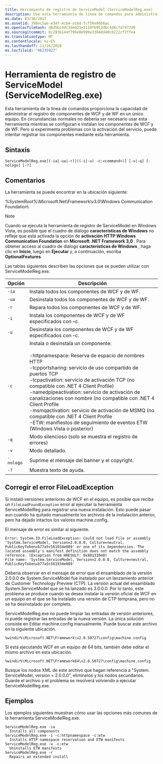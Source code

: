 ```yaml
---
title: Herramienta de registro de ServiceModel (ServiceModelReg.exe)
description: Use esta herramienta de línea de comandos para administrar el registro de componentes de WCF y WF en un único equipo si tiene problemas con la activación del servicio.
ms.date: 03/30/2017
ms.assetid: 396ec5ae-e34f-4c64-a164-fcf50e86b6ac
ms.openlocfilehash: d8d5bc4dc3de021e2110fb953dbc4d6c7d7972d0
ms.sourcegitcommit: bc293b14af795e0e999e3304dd40c0222cf2ffe4
ms.translationtype: MT
ms.contentlocale: es-ES
ms.lasthandoff: 11/26/2020
ms.locfileid: "96235927"
---
```

# <a name="servicemodel-registration-tool-servicemodelregexe"></a>Herramienta de registro de ServiceModel (ServiceModelReg.exe)

Esta herramienta de la línea de comandos proporciona la capacidad de administrar el registro de componentes de WCF y de WF en un único equipo. En circunstancias normales no debería ser necesario usar esta herramienta mientras se configuran e instalan los componentes de WCF y de WF. Pero si experimenta problemas con la activación del servicio, puede intentar registrar los componentes mediante esta herramienta.  
  
## <a name="syntax"></a>Sintaxis  
  
```console  
ServiceModelReg.exe[(-ia|-ua|-r)|((-i|-u) -c:<command>)] [-v|-q] [-nologo] [-?]  
```  
  
## <a name="remarks"></a>Comentarios  

 La herramienta se puede encontrar en la ubicación siguiente:  
  
 %SystemRoot%\Microsoft.Net\Framework\v3.0\Windows Communication Foundation\  
  
> [!NOTE]
> Cuando se ejecuta la herramienta de registro de ServiceModel en Windows Vista, es posible que el cuadro de diálogo **características de Windows** no refleje que está activada la opción de **activación HTTP Windows Communication Foundation** en **Microsoft .NET Framework 3,0** . Para obtener acceso al cuadro de diálogo **características de Windows** , haga clic en **Inicio**, luego en **Ejecutar** y, a continuación, escriba **OptionalFeatures**.  
  
 Las tablas siguientes describen las opciones que se pueden utilizar con ServiceModelReg.exe.  
  
|Opción|Descripción|  
|------------|-----------------|  
|`-ia`|Instala todos los componentes de WCF y de WF.|  
|`-ua`|Desinstala todos los componentes de WCF y de WF.|  
|`-r`|Repara todos los componentes de WCF y de WF.|  
|`-i`|Instala los componentes de WCF y de WF especificados con –c.|  
|`-u`|Desinstala los componentes de WCF y de WF especificados con –c.|  
|`-c`|Instala o desinstala un componente:<br /><br /> -httpnamespace: Reserva de espacio de nombres HTTP<br />-tcpportsharing: servicio de uso compartido de puertos TCP<br />-tcpactivation: servicio de activación TCP (no compatible con .NET 4 Client Profile)<br />-namedpipeactivation: servicio de activación de canalizaciones con nombre (no compatible con .NET 4 Client Profile<br />-msmqactivation: servicio de activación de MSMQ (no compatible con .NET 4 Client Profile<br />-ETW: manifiestos de seguimiento de eventos ETW (Windows Vista o posterior)|  
|`-q`|Modo silencioso (solo se muestra el registro de errores)|  
|`-v`|Modo detallado.|  
|`-nologo`|Suprime el mensaje del banner y el copyright.|  
|`-?`|Muestra texto de ayuda.|  
  
## <a name="fixing-the-fileloadexception-error"></a>Corregir el error FileLoadException   

 Si instaló versiones anteriores de WCF en el equipo, es posible que reciba un `FileLoadFoundException` error al ejecutar la herramienta ServiceModelReg para registrar una nueva instalación. Esto puede pasar aun cuando ha quitado manualmente los archivos de la instalación anterior, pero ha dejado intactos los valores machine.config.  
  
 El mensaje de error es similar al siguiente.  
  
```console  
Error: System.IO.FileLoadException: Could not load file or assembly 'System.ServiceModel, Version=2.0.0.0, Culture=neutral, PublicKeyToken=b77a5c561934e089' or one of its dependencies. The located assembly's manifest definition does not match the assembly reference. (Exception from HRESULT: 0x80131040)  
File name: 'System.ServiceModel, Version=2.0.0.0, Culture=neutral, PublicKeyToken=b77a5c561934e089'  
```  
  
 Debería observar en el mensaje de error que el ensamblado de la versión 2.0.0.0 de System.ServiceModel fue instalado por un lanzamiento anterior de Customer Technology Preview (CTP). La versión actual del ensamblado System.ServiceModel que se ha lanzado es 3.0.0.0. Por lo tanto, este problema se produce cuando se desea instalar la versión oficial de WCF en un equipo en el que se ha instalado una versión de CTP temprana, pero no se ha desinstalado por completo.  
  
 ServiceModelReg.exe no puede limpiar las entradas de versión anteriores, ni puede registrar las entradas de la nueva versión. La única solución consiste en Editar machine.config manualmente. Puede buscar este archivo en la siguiente ubicación.  
  
```console  
%windir%\Microsoft.NET\Framework\v2.0.50727\config\machine.config
```  
  
 Si está ejecutando WCF en un equipo de 64 bits, también debe editar el mismo archivo en esta ubicación.  
  
```console  
%windir%\Microsoft.NET\Framework64\v2.0.50727\config\machine.config
```  
  
 Busque los nodos XML de este archivo que hagan referencia a "System. ServiceModel, version = 2.0.0.0", elimínelos y los nodos secundarios. Guarde el archivo y el problema se resolverá volviendo a ejecutar ServiceModelReg.exe.  
  
## <a name="examples"></a>Ejemplos  

 Los ejemplos siguientes muestran cómo usar las opciones más comunes de la herramienta ServiceModelReg.exe.  
  
```console  
ServiceModelReg.exe -ia  
  Installs all components  
ServiceModelReg.exe -i -c:httpnamespace -c:etw  
  Installs HTTP namespace reservation and ETW manifests  
ServiceModelReg.exe -u -c:etw  
  Uninstalls ETW manifests  
ServiceModelReg.exe -r  
  Repairs an extended install  
```
